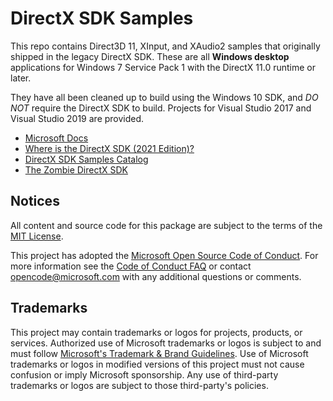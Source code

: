 # DirectX SDK Samples

This repo contains Direct3D 11, XInput, and XAudio2 samples that originally shipped in the legacy DirectX SDK. These are all **Windows desktop** applications for Windows 7 Service Pack 1 with the DirectX 11.0 runtime or later.

They have all been cleaned up to build using the Windows 10 SDK, and _DO NOT_ require the DirectX SDK to build. Projects for Visual Studio 2017 and Visual Studio 2019 are provided.

* [Microsoft Docs](https://docs.microsoft.com/en-us/windows/desktop/directx-sdk--august-2009-)* [Where is the DirectX SDK (2021 Edition)?](https://aka.ms/dxsdk)
* [DirectX SDK Samples Catalog](https://walbourn.github.io/directx-sdk-samples-catalog/)
* [The Zombie DirectX SDK](https://aka.ms/AA4gfea)

## Notices

All content and source code for this package are subject to the terms of the [MIT License](http://opensource.org/licenses/MIT).

This project has adopted the [Microsoft Open Source Code of Conduct](https://opensource.microsoft.com/codeofconduct/). For more information see the [Code of Conduct FAQ](https://opensource.microsoft.com/codeofconduct/faq/) or contact [opencode@microsoft.com](mailto:opencode@microsoft.com) with any additional questions or comments.

## Trademarks

This project may contain trademarks or logos for projects, products, or services. Authorized use of Microsoft trademarks or logos is subject to and must follow [Microsoft's Trademark & Brand Guidelines](https://www.microsoft.com/en-us/legal/intellectualproperty/trademarks/usage/general). Use of Microsoft trademarks or logos in modified versions of this project must not cause confusion or imply Microsoft sponsorship. Any use of third-party trademarks or logos are subject to those third-party's policies.
